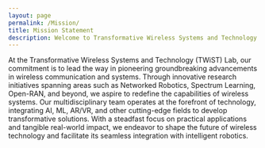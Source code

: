```yaml
---
layout: page
permalink: /Mission/
title: Mission Statement
description: Welcome to Transformative Wireless Systems and Technology (TWiST) Lab at UT Arlington.
---
```


<div class="row justify-content-sm-center">
    <div class="col-sm-10 mt-3 mt-md-0">
At the Transformative Wireless Systems and Technology (TWiST) Lab, our commitment is to lead the way in pioneering groundbreaking advancements in wireless communication and systems. Through innovative research initiatives spanning areas such as Networked Robotics, Spectrum Learning, Open-RAN, and beyond, we aspire to redefine the capabilities of wireless systems. Our multidisciplinary team operates at the forefront of technology, integrating AI, ML, AR/VR, and other cutting-edge fields to develop transformative solutions. With a steadfast focus on practical applications and tangible real-world impact, we endeavor to shape the future of wireless technology and facilitate its seamless integration with intelligent robotics.
      </div>
</div>
